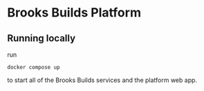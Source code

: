 # Brooks Builds Platform

## Running locally

run

```
docker compose up
```

to start all of the Brooks Builds services and the platform web app.
